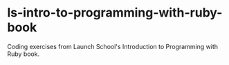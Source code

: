 # ls-intro-to-programming-with-ruby-book
 Coding exercises from Launch School's Introduction to Programming with Ruby book.
